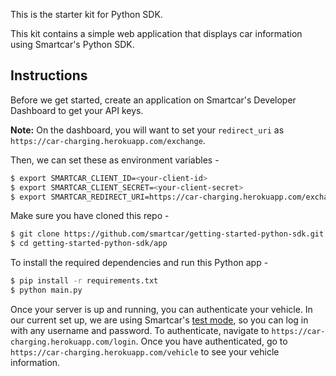 This is the starter kit for Python SDK.

This kit contains a simple web application that displays car information using Smartcar's Python SDK.

## Instructions
Before we get started, create an application on Smartcar's Developer Dashboard to get your API keys.

**Note:** On the dashboard, you will want to set your `redirect_uri` as `https://car-charging.herokuapp.com/exchange`.

Then, we can set these as environment variables -
```bash
$ export SMARTCAR_CLIENT_ID=<your-client-id>
$ export SMARTCAR_CLIENT_SECRET=<your-client-secret>
$ export SMARTCAR_REDIRECT_URI=https://car-charging.herokuapp.com/exchange
```

Make sure you have cloned this repo -
```bash
$ git clone https://github.com/smartcar/getting-started-python-sdk.git
$ cd getting-started-python-sdk/app
```




To install the required dependencies and run this Python app -
```bash
$ pip install -r requirements.txt
$ python main.py
```

Once your server is up and running, you can authenticate your vehicle. In our current set up, we are using Smartcar's [test mode](https://smartcar.com/docs/guides/testing/), so you can log in with any username and password. To authenticate, navigate to `https://car-charging.herokuapp.com/login`. Once you have authenticated, go to `https://car-charging.herokuapp.com/vehicle` to see your vehicle information.




